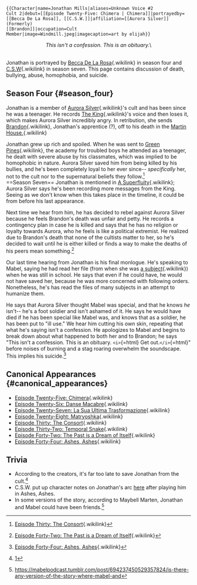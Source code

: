 ```{=mediawiki}
{{Character|name=Jonathan Mills|aliases=Unknown Voice #2 
Cult 2|debut=[[Episode Twenty-Five: Chimera | Chimera]]|portrayedby=[[Becca De La Rosa]], [[C.S.W.]]|affiliation=[[Aurora Silver]] (Formerly)
[[Brandon]]|occupation=Cult Member|image=Windmill.jpeg|imagecaption=art by elijah}}
```
<center>

*This isn't a confession. This is an obituary.*\

</center>

\
Jonathan is portrayed by [Becca De La
Rosa](Becca_De_La_Rosa "Becca De La Rosa"){.wikilink} in season four and
[C.S.W](C.S.W. "C.S.W"){.wikilink} in season seven. This page contains
discussion of death, bullying, abuse, homophobia, and suicide.

## Season Four {#season_four}

Jonathan is a member of [Aurora
Silver](Aurora_Silver "Aurora Silver"){.wikilink}\'s cult and has been
since he was a teenager. He records [The
King](The_King "The King"){.wikilink}\'s voice and then loses it, which
makes Aurora Silver incredibly angry. In retribution, she sends
[Brandon](Brandon "Brandon"){.wikilink}, Jonathan\'s apprentice (?), off
to his death in the [Martin
House.](The_House "Martin House."){.wikilink}

Jonathan grew up rich and spoiled. When he was sent to [Green
Pines](Green_Pines "Green Pines"){.wikilink}, the academy for troubled
boys he attended as a teenager, he dealt with severe abuse by his
classmates, which was implied to be homophobic in nature. Aurora Silver
saved him from being killed by his bullies, and he\'s been completely
loyal to her ever since\-- *specifically* her, not to the cult nor to
the supernatural beliefs they follow.[^1]\
==Season Seven== Jonathan is mentioned in [A
Superfluity](Episode_Forty-One:_A_Superfluity "A Superfluity"){.wikilink};
Aurora Silver says he\'s been recording more messages from the King.
Seeing as we don\'t know when this takes place in the timeline, it could
be from before his last appearance.

Next time we hear from him, he has decided to rebel against Aurora
Silver because he feels Brandon\'s death was unfair and petty. He
records a contingency plan in case he is killed and says that he has no
religion or loyalty towards Aurora, who he feels is like a political
extremist. He realized due to Brandon\'s death that none of the cultists
matter to her, so he\'s decided to wait until he is either killed or
finds a way to make the deaths of his peers mean something.[^2]

Our last time hearing from Jonathan is his final monlogue. He\'s
speaking to Mabel, saying he had read her file (from when she was [ a
subject](The_Subjects " a subject"){.wikilink}) when he was still in
school. He says that even if he could have, he would not have saved her,
because he was more concerned with following orders. Nonetheless, he\'s
has read the files of many subjects in an attempt to humanize them.

He says that Aurora Silver thought Mabel was special, and that he knows
*he* isn\'t\-- he\'s a foot soldier and isn\'t ashamed of it. He says he
would have died if he has been special like Mabel was, and knows that as
a soldier, he has been put to \"ill use.\" We hear him cutting his own
skin, repeating that what he\'s saying isn\'t a confession. He
apologizes to Mabel and begins to break down about what happened to both
her and to Brandon; he says \"This isn\'t a confession. This is an
obituary. `<i>`{=html} Get out.`</i>`{=html}\" before noises of burning
and a stag roaring overwhelm the soundscape. This implies his
suicide.[^3]

## Canonical Appearances {#canonical_appearances}

- [Episode Twenty-Five:
  Chimera](Episode_Twenty-Five:_Chimera "Episode Twenty-Five: Chimera"){.wikilink}
- [Episode Twenty-Six: Danse
  Macabre](Episode_Twenty-Six:_Danse_Macabre "Episode Twenty-Six: Danse Macabre"){.wikilink}
- [Episode Twenty-Seven: La Sua Ultima
  Trasformazione](Episode_Twenty-Seven:_La_Sua_Ultima_Trasformazione "Episode Twenty-Seven: La Sua Ultima Trasformazione"){.wikilink}
- [Episode Twenty-Eight:
  Matryoshka](Episode_Twenty-Eight:_Matryoshka "Episode Twenty-Eight: Matryoshka"){.wikilink}
- [Episode Thirty: The
  Consort](Episode_Thirty:_The_Consort "Episode Thirty: The Consort"){.wikilink}
- [Episode Thirty-Two: Temporal
  Snake](Episode_Thirty-Two:_Temporal_Snake "Episode Thirty-Two: Temporal Snake"){.wikilink}
- [Episode Forty-Two: The Past is a Dream of
  Itself](Episode_Forty-Two:_The_Past_is_a_Dream_of_Itself "Episode Forty-Two: The Past is a Dream of Itself"){.wikilink}
- [Episode Forty-Four: Ashes,
  Ashes](Episode_Forty-Four:_Ashes,_Ashes "Episode Forty-Four: Ashes, Ashes"){.wikilink}

## Trivia

- According to the creators, it\'s far too late to save Jonathan from
  the cult.[^4]
- C.S.W. put up character notes on Jonathan\'s arc
  [here](https://twitter.com/CSW_Horror/status/1492224120431407105)
  after playing him in Ashes, Ashes.
- In some versions of the story, according to Maybell Marten, Jonathan
  and Mabel could have been friends.[^5]

<references />

[^1]: [Episode Thirty: The
    Consort](Episode_Thirty:_The_Consort "Episode Thirty: The Consort"){.wikilink}

[^2]: [Episode Forty-Two: The Past is a Dream of
    Itself](Episode_Forty-Two:_The_Past_is_a_Dream_of_Itself "Episode Forty-Two: The Past is a Dream of Itself"){.wikilink}

[^3]: [Episode Forty-Four: Ashes,
    Ashes](Episode_Forty-Four:_Ashes,_Ashes "Episode Forty-Four: Ashes, Ashes"){.wikilink}

[^4]: [1](https://mabelpodcast.tumblr.com/post/635853011041861632/thank-u-fr-the-info-on-brandon-he-is-vry)

[^5]: <https://mabelpodcast.tumblr.com/post/694237450529357824/is-there-any-version-of-the-story-where-mabel-and>
